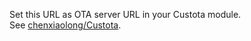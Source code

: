 Set this URL as OTA server URL in your Custota module.  
See [chenxiaolong/Custota](https://github.com/chenxiaolong/Custota#usage).
